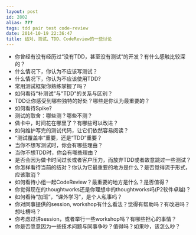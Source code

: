 ```yaml
---
layout: post
id: 2802
alias: ???
tags: tdd pair test code-review
date: 2014-10-19 22:36:47
title: 结对、测试、TDD、CodeReview的一些讨论
---
```


- 你曾经有没有经历过“没有TDD，甚至没有测试”的开发？有什么感触比较深的？
- 什么情况下，你认为不应该写测试？
- 什么情况下，你认为不应该使用TDD?
- 常用测试框架你熟练掌握了吗？
- 如何看待“补测试”与"TDD"的关系与区别？
- TDD让你感受到哪些独特的好处？哪些是你认为最重要的？
- 如何看待Spike?
- 测试的取舍：哪些测？哪些不测？
- 做卡中，时间花在哪里了？有哪些可以改进？
- 如何维护写完的测试代码，让它们依然容易阅读？
- “测试覆盖率”重要，还是“TDD”重要？
- 当你不想写测试时，你会有哪些理由？
- 当你不想TDD时，你会有哪些理由？
- 是否会因为做卡时间过长或者客户压力，而放弃TDD或者故意跳过一些测试？
- 你怎样看待当前的结对？你认为它最重要的地方是什么？是否觉得流于形式，应该取消？
- 如何看待小组一起CodeReview？最重要的地方是什么？是否值得？
- 你觉得现在的thoughtworks还是你理想中的thoughtworks吗(P2软件卓越)？
- 如何看待“加班”，“课外学习”，是个人私事吗？
- 你对同事提供的session, workshop有什么看法？觉得有帮助吗？有改进吗？想吐槽吗？
- 你考虑过讲session，或者举行一些workshop吗？有哪些担心的事情？
- 你是否愿意因为一些技术问题与同事争吵？值得吗？如果吵，该怎么吵？
